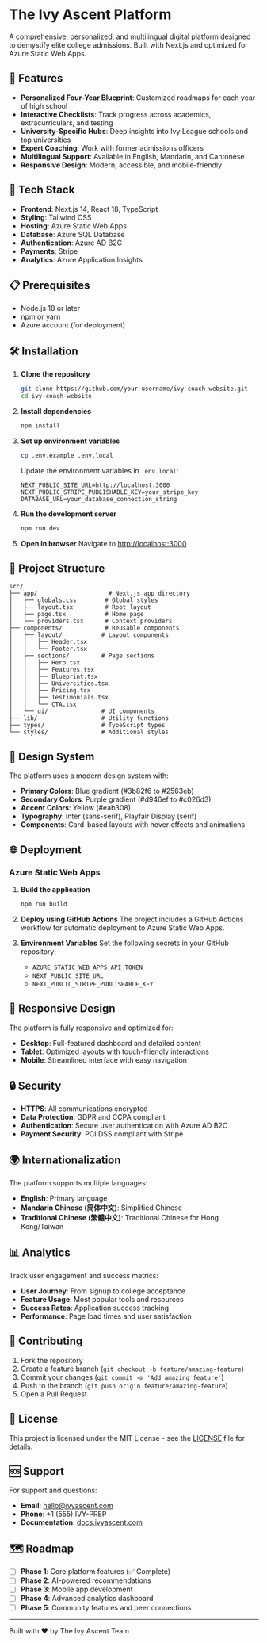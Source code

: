 # The Ivy Ascent Platform

A comprehensive, personalized, and multilingual digital platform designed to demystify elite college admissions. Built with Next.js and optimized for Azure Static Web Apps.

## 🎯 Features

- **Personalized Four-Year Blueprint**: Customized roadmaps for each year of high school
- **Interactive Checklists**: Track progress across academics, extracurriculars, and testing
- **University-Specific Hubs**: Deep insights into Ivy League schools and top universities
- **Expert Coaching**: Work with former admissions officers
- **Multilingual Support**: Available in English, Mandarin, and Cantonese
- **Responsive Design**: Modern, accessible, and mobile-friendly

## 🚀 Tech Stack

- **Frontend**: Next.js 14, React 18, TypeScript
- **Styling**: Tailwind CSS
- **Hosting**: Azure Static Web Apps
- **Database**: Azure SQL Database
- **Authentication**: Azure AD B2C
- **Payments**: Stripe
- **Analytics**: Azure Application Insights

## 📋 Prerequisites

- Node.js 18 or later
- npm or yarn
- Azure account (for deployment)

## 🛠 Installation

1. **Clone the repository**
   ```bash
   git clone https://github.com/your-username/ivy-coach-website.git
   cd ivy-coach-website
   ```

2. **Install dependencies**
   ```bash
   npm install
   ```

3. **Set up environment variables**
   ```bash
   cp .env.example .env.local
   ```
   
   Update the environment variables in `.env.local`:
   ```
   NEXT_PUBLIC_SITE_URL=http://localhost:3000
   NEXT_PUBLIC_STRIPE_PUBLISHABLE_KEY=your_stripe_key
   DATABASE_URL=your_database_connection_string
   ```

4. **Run the development server**
   ```bash
   npm run dev
   ```

5. **Open in browser**
   Navigate to [http://localhost:3000](http://localhost:3000)

## 📁 Project Structure

```
src/
├── app/                    # Next.js app directory
│   ├── globals.css        # Global styles
│   ├── layout.tsx         # Root layout
│   ├── page.tsx           # Home page
│   └── providers.tsx      # Context providers
├── components/            # Reusable components
│   ├── layout/           # Layout components
│   │   ├── Header.tsx
│   │   └── Footer.tsx
│   ├── sections/         # Page sections
│   │   ├── Hero.tsx
│   │   ├── Features.tsx
│   │   ├── Blueprint.tsx
│   │   ├── Universities.tsx
│   │   ├── Pricing.tsx
│   │   ├── Testimonials.tsx
│   │   └── CTA.tsx
│   └── ui/               # UI components
├── lib/                  # Utility functions
├── types/                # TypeScript types
└── styles/               # Additional styles
```

## 🎨 Design System

The platform uses a modern design system with:

- **Primary Colors**: Blue gradient (#3b82f6 to #2563eb)
- **Secondary Colors**: Purple gradient (#d946ef to #c026d3)
- **Accent Colors**: Yellow (#eab308)
- **Typography**: Inter (sans-serif), Playfair Display (serif)
- **Components**: Card-based layouts with hover effects and animations

## 🌐 Deployment

### Azure Static Web Apps

1. **Build the application**
   ```bash
   npm run build
   ```

2. **Deploy using GitHub Actions**
   The project includes a GitHub Actions workflow for automatic deployment to Azure Static Web Apps.

3. **Environment Variables**
   Set the following secrets in your GitHub repository:
   - `AZURE_STATIC_WEB_APPS_API_TOKEN`
   - `NEXT_PUBLIC_SITE_URL`
   - `NEXT_PUBLIC_STRIPE_PUBLISHABLE_KEY`

## 📱 Responsive Design

The platform is fully responsive and optimized for:
- **Desktop**: Full-featured dashboard and detailed content
- **Tablet**: Optimized layouts with touch-friendly interactions
- **Mobile**: Streamlined interface with easy navigation

## 🔒 Security

- **HTTPS**: All communications encrypted
- **Data Protection**: GDPR and CCPA compliant
- **Authentication**: Secure user authentication with Azure AD B2C
- **Payment Security**: PCI DSS compliant with Stripe

## 🌍 Internationalization

The platform supports multiple languages:
- **English**: Primary language
- **Mandarin Chinese (简体中文)**: Simplified Chinese
- **Traditional Chinese (繁體中文)**: Traditional Chinese for Hong Kong/Taiwan

## 📊 Analytics

Track user engagement and success metrics:
- **User Journey**: From signup to college acceptance
- **Feature Usage**: Most popular tools and resources
- **Success Rates**: Application success tracking
- **Performance**: Page load times and user satisfaction

## 🤝 Contributing

1. Fork the repository
2. Create a feature branch (`git checkout -b feature/amazing-feature`)
3. Commit your changes (`git commit -m 'Add amazing feature'`)
4. Push to the branch (`git push origin feature/amazing-feature`)
5. Open a Pull Request

## 📄 License

This project is licensed under the MIT License - see the [LICENSE](LICENSE) file for details.

## 🆘 Support

For support and questions:
- **Email**: hello@ivyascent.com
- **Phone**: +1 (555) IVY-PREP
- **Documentation**: [docs.ivyascent.com](https://docs.ivyascent.com)

## 🗺 Roadmap

- [ ] **Phase 1**: Core platform features (✅ Complete)
- [ ] **Phase 2**: AI-powered recommendations
- [ ] **Phase 3**: Mobile app development
- [ ] **Phase 4**: Advanced analytics dashboard
- [ ] **Phase 5**: Community features and peer connections

---

Built with ❤️ by The Ivy Ascent Team

